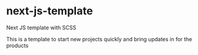 # next-js-template
Next JS template with SCSS 

This is a template to start new projects quickly and bring updates in for the products
